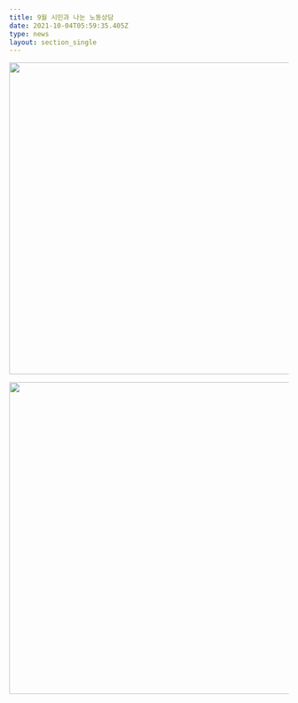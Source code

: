 ```yaml
---
title: 9월 시민과 나눈 노동상담
date: 2021-10-04T05:59:35.405Z
type: news
layout: section_single
---
```

<p><img src="https://drive.tiny.cloud/1/engl1s97gj9hrxpoa7eh7z5f05ozxfm1box3nxkh4j7a43ei/03f309a1-8fb9-4038-ae87-669ae9ef7d8c" alt="" width="1000" height="563" /></p>
<p><img src="https://drive.tiny.cloud/1/engl1s97gj9hrxpoa7eh7z5f05ozxfm1box3nxkh4j7a43ei/3a6b99e3-3f8c-4217-8f9b-a7426f9eab16" alt="" width="1000" height="563" /></p>